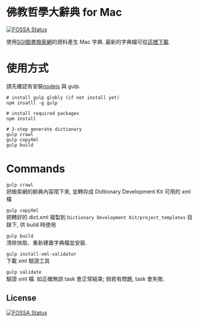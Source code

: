 # 佛教哲學大辭典 for Mac
[![FOSSA Status](https://app.fossa.io/api/projects/git%2Bgithub.com%2Fcades%2Fbuddhism-dict.svg?type=shield)](https://app.fossa.io/projects/git%2Bgithub.com%2Fcades%2Fbuddhism-dict?ref=badge_shield)


使用[SGI御書檢索網](http://cht.sgilibrary.org/index.php)的資料產生 Mac 字典. 最新的字典檔可從[這裡下載](https://dl.dropboxusercontent.com/u/23400714/%E4%BD%9B%E6%95%99%E5%93%B2%E5%AD%B8%E5%A4%A7%E8%BE%AD%E5%85%B8.dictionary.zip).

# 使用方式

請先確認有安裝[nodejs](http://nodejs.org/) 與 gulp.

```
# install gulp globly (if not install yet)
npm insatll -g gulp

# install required packages
npm install

# 3-step generate dictionary
gulp crawl
gulp copyXml
gulp build
```

# Commands

`gulp crawl`  
把檢索網的辭典內容爬下來, 並轉存成 Didtionary Development Kit 可用的 xml 檔

`gulp copyXml`  
把轉好的 dict.xml 複製到 `Dictionary Development Kit/project_templates` 目錄下, 供 build 時使用

`gulp build`  
清除快取、重新建置字典檔並安裝.

`gulp install-xml-validator`  
下載 xml 驗證工具

`gulp validate`  
驗證 xml 檔. 如正確無誤 task 會正常結束; 倘若有問題, task 會失敗.



## License
[![FOSSA Status](https://app.fossa.io/api/projects/git%2Bgithub.com%2Fcades%2Fbuddhism-dict.svg?type=large)](https://app.fossa.io/projects/git%2Bgithub.com%2Fcades%2Fbuddhism-dict?ref=badge_large)